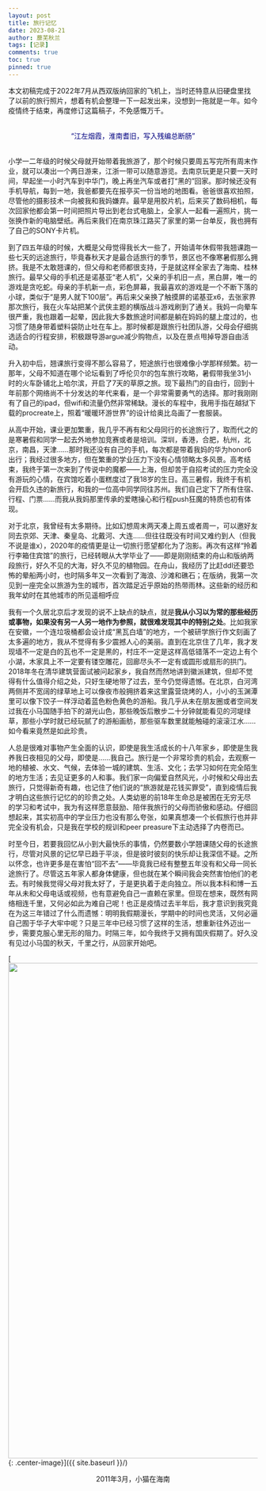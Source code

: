 ```yaml
---
layout: post
title: 旅行记忆
date: 2023-08-21
author: 蘼芜秋兰
tags: [记录]
comments: true
toc: true
pinned: true
---
```


 本文初稿完成于2022年7月从西双版纳回家的飞机上，当时还特意从旧硬盘里找了以前的旅行照片，想着有机会整理一下一起发出来，没想到一拖就是一年。如今疫情终于结束，再度修订这篇稿子，不免感慨万千。

<br>
<center><font color=Navy><blod>“江左烟霞，淮南耆旧，写入残编总断肠”</blod></font></center>
<br>

小学一二年级的时候父母就开始带着我旅游了，那个时候只要周五写完所有周末作业，就可以凑出一个两日游来，江浙一带可以随意游览。去南京玩更是只要一天时间，早起坐一小时汽车到中华门，晚上再坐汽车或者打“黑的”回家。那时候还没有手机导航，每到一地，我爸都要先在报亭买一份当地的地图看。爸爸很喜欢拍照，尽管他的摄影技术一向被我和我妈嫌弃。最早是用胶片机，后来买了数码相机，每次回家他都会第一时间把照片导出到老台式电脑上，全家人一起看一遍照片，挑一张换作新的电脑壁纸。再后来我们在南京珠江路买了家里的第一台单反，我也拥有了自己的SONY卡片机。

到了四五年级的时候，大概是父母觉得我长大一些了，开始请年休假带我翘课跑一些七天的远途旅行，毕竟春秋天才是最合适旅行的季节，景区也不像寒暑假那么拥挤。我是不太敢翘课的，但父母和老师都很支持，于是就这样全家去了海南、桂林旅行。最早父母的手机还是诺基亚“老人机”，父亲的手机旧一点，黑白屏，唯一的游戏是贪吃蛇。母亲的手机新一点，彩色屏幕，我最喜欢的游戏是一个不断下落的小球，类似于“是男人就下100层”。再后来父亲换了触摸屏的诺基亚x6，去张家界那次旅行，我在火车站把某个武侠主题的横版战斗游戏刷到了通关。我妈一向晕车很严重，我也跟着一起晕，因此我大多数旅途时间都是躺在妈妈的腿上度过的，也习惯了随身带着塑料袋防止吐在车上。那时候都是跟旅行社团队游，父母会仔细挑选适合的行程安排，积极跟导游argue减少购物点，以及在景点甩掉导游自由活动。

升入初中后，翘课旅行变得不那么容易了，短途旅行也很难像小学那样频繁。初一那年，父母不知道在哪个论坛看到了呼伦贝尔的包车旅行攻略，暑假带我坐31小时的火车卧铺北上哈尔滨，开启了7天的草原之旅。现下最热门的自由行，回到十年前那个网络尚不十分发达的年代来看，是一个非常需要勇气的选择。那时我刚刚有了自己的ipad，但wifi和流量仍然非常稀缺。漫长的车程中，我用手指在越狱下载的procreate上，照着“暖暖环游世界”的设计给奥比岛画了一套服装。

从高中开始，课业更加繁重，我几乎不再有和父母同行的长途旅行了，取而代之的是寒暑假和同学一起去外地参加竞赛或者是培训。深圳，香港，合肥，杭州，北京，南昌，天津……那时我还没有自己的手机，每次都是带着我妈的华为honor6出行；我经过很多地方，但在繁重的学业压力下没有心情领略太多风景。高考结束，我终于第一次来到了传说中的魔都——上海，但却苦于自招考试的压力完全没有游玩的心情，在宾馆吃着小蛋糕度过了我18岁的生日。高三暑假，我终于有机会开启久违的新旅行，和我的一位高中同学同往苏州。我们自己定下了所有住宿、行程、门票……而我从我妈那里传承的爱瞎操心和行程push狂魔的特质也初有体现。

对于北京，我曾经有太多期待。比如幻想周末两天凑上周五或者周一，可以邀好友同去京郊、天津、秦皇岛、北戴河、大连……但往往既没有时间又难约到人（但我不说是谁x），2020年的疫情更是让一切旅行愿望都化为了泡影。再次有这样“拎着行李箱住宾馆”的旅行，已经转眼从大学毕业了——即是刚刚结束的舟山和版纳两段旅行，好久不见的大海，好久不见的植物园。在舟山，我经历了比赶ddl还要恐怖的晕船两小时，也时隔多年又一次看到了海浪、沙滩和礁石；在版纳，我第一次见到一座完全以旅游为生的城市，首次踏足近乎原始的热带雨林。这些新的经历和我年幼时在其他城市的所见遥相呼应

我有一个久居北京后才发现的说不上缺点的缺点，就是**我从小习以为常的那些经历或事物，如果没有另一人另一地作为参照，就很难发现其中的特别之处**。比如我家在安徽，一个连垃圾桶都会设计成“黑瓦白墙”的地方，一个被研学旅行作文刻画了太多遍的地方，我从不觉得有多少震撼人心的美丽。直到在北京住了几年，我才发现墙不一定是白的瓦也不一定是黑的，村庄不一定是这样高低错落不一定边上有个小湖，木家具上不一定要有镂空雕花，回廊尽头不一定有或圆形或扇形的拱门。2018年冬在清华建筑营面试被问起家乡，我自然而然地讲到徽派建筑，但却不觉得有什么值得介绍之处，只好生硬地带了过去，至今仍觉得遗憾。在北京，白河湾两侧并不宽阔的绿草地上可以像夜市般拥挤着来这里露营烧烤的人，小小的玉渊潭里可以像下饺子一样浮动着蓝色粉色黄色的游船。我几乎从未在朋友圈或者空间发过我在小马国随手拍下的湖光山色，那些晚饭后散步二十分钟就能看见的河堤绿草，那些小学时就已经玩腻了的游船画舫，那些驱车数里就能触碰的滚滚江水……如今看来竟然是如此珍贵。

人总是很难对事物产生全面的认识，即使是我生活成长的十八年家乡，即使是生我养我日夜相见的父母，即使是……我自己。旅行是一个非常珍贵的机会，去观察一地的植被、水文、气候，去体验一城的建筑、生活、文化；去学习如何在完全陌生的地方生活；去见证更多的人和事。我们家一向偏爱自然风光，小时候和父母出去旅行，只觉得新奇有趣，也记住了他们说的“旅游就是花钱买罪受”，直到疫情后我才明白这些旅行记忆的的珍贵之处。人类幼崽的前18年生命总是被困在无穷无尽的学习和考试中，我为有这样愿意鼓励、陪伴我旅行的父母而骄傲和感动。仔细回想起来，其实初高中的学业压力也没有那么夸张，如果真想凑一个长假旅行也并非完全没有机会，只是我在学校的规训和peer preasure下主动选择了内卷而已。

时至今日，若要我回忆从小到大最快乐的事情，仍然要数小学翘课随父母的长途旅行，尽管对风景的记忆早已趋于平淡，但是彼时彼刻的快乐却让我深信不疑。之所以怀念，也许更多是在害怕“回不去”——毕竟我已经有整整五年没有和父母一同长途旅行了。尽管这五年家人都身体健康，但也就在某个瞬间我会突然害怕他们的老去。有时候我觉得父母对我太好了，于是更执着于走向独立。所以我本科和博一五年从未和父母电话或视频，也有意避免自己一直赖在家里。但现在想来，既然有网络相连千里，又何必如此为难自己呢！也正是疫情过去半年后，我才意识到我究竟在为这三年错过了什么而遗憾：明明我假期漫长，学期中的时间也灵活，又何必逼自己囿于华子大牢中呢？只是三年中已经习惯了这样的生活，想重新往外迈出一步，需要克服心里无形的阻力。时隔三年，如今我终于又拥有国庆假期了。好久没有见过小马国的秋天，千里之行，从回家开始吧。

[<img src="{{ site.baseurl }}/images/travel_hainan.jpg" style="width: 1000px;"/>{: .center-image}]({{ site.baseurl }}/)

<center> 2011年3月，小猫在海南 </center>




